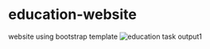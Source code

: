 # education-website
 website using bootstrap template
![education task output1](https://github.com/krupesh788/education-website/assets/71176180/0776a6ef-35f2-488c-8a4e-eccad394be94)


